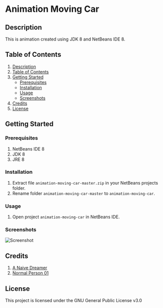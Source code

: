# Animation Moving Car

## Description

This is animation created using JDK 8 and NetBeans IDE 8.

## Table of Contents

1. [Description](#description)
2. [Table of Contents](#table-of-contents)
3. [Getting Started](#getting-started)
   - [Prerequisites](#prerequisites)
   - [Installation](#installation)
   - [Usage](#usage)
   - [Screenshots](#screenshots)
4. [Credits](#credits)
5. [License](#license)


## Getting Started

### Prerequisites

1. NetBeans IDE 8
2. JDK 8
3. JRE 8

### Installation

1. Extract file ```animation-moving-car-master.zip``` in your NetBeans projects folder.
2. Rename folder ```animation-moving-car-master``` to ```animation-moving-car```.

### Usage

1. Open project ```animation-moving-car``` in NetBeans IDE.

### Screenshots

![Screenshot](https://justanaivedreamer.files.wordpress.com/2019/03/capture12.png)

## Credits

1. [A Naive Dreamer](https://github.com/A-Naive-Dreamer)
2. [Normal Person 01](https://github.com/NormalPerson01)

## License

This project is licensed under the GNU General Public License v3.0
